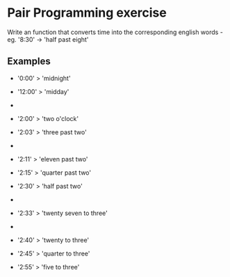 # Pair Programming exercise

Write an function that converts time into the corresponding english words - eg. '8:30' -> 'half past eight'

## Examples

- '0:00' > 'midnight'
- '12:00' > 'midday'
-
- '2:00' > 'two o'clock'

- '2:03' > 'three past two'
-
- '2:11' > 'eleven past two'
- '2:15' > 'quarter past two'
- '2:30' > 'half past two'
-
- '2:33' > 'twenty seven to three'
-
- '2:40' > 'twenty to three'
- '2:45' > 'quarter to three'
- '2:55' > 'five to three'
